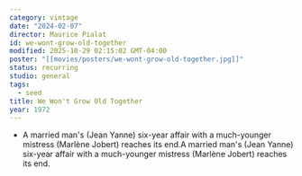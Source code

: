 ```yaml
---
category: vintage
date: "2024-02-07"
director: Maurice Pialat
id: we-wont-grow-old-together
modified: 2025-10-29 02:15:02 GMT-04:00
poster: "[[movies/posters/we-wont-grow-old-together.jpg]]"
status: recurring
studio: general
tags:
  - seed
title: We Won't Grow Old Together
year: 1972
---
```


- A married man's (Jean Yanne) six-year affair with a much-younger mistress (Marlène Jobert) reaches its end.A married man's (Jean Yanne) six-year affair with a much-younger mistress (Marlène Jobert) reaches its end.
